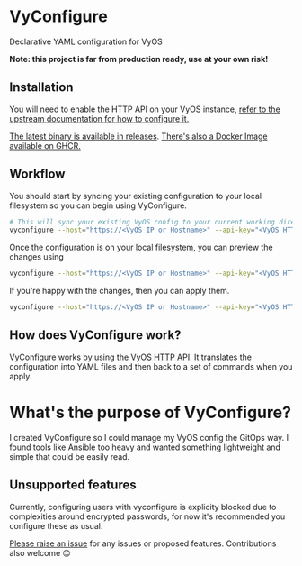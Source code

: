 # VyConfigure

Declarative YAML configuration for VyOS

__Note: this project is far from production ready, use at your own risk!__

## Installation

You will need to enable the HTTP API on your VyOS instance, [refer to the upstream documentation for how to configure it.](https://docs.vyos.io/en/latest/configuration/service/https.html)

[The latest binary is available in releases](https://github.com/charlie-haley/vyconfigure/releases). [There's also a Docker Image available on GHCR.](https://github.com/charlie-haley/vyconfigure/pkgs/container/vyconfigure)

## Workflow
You should start by syncing your existing configuration to your local filesystem so you can begin using VyConfigure.
```bash
# This will sync your existing VyOS config to your current working directory
vyconfigure --host="https://<VyOS IP or Hostname>" --api-key="<VyOS HTTP API key>" sync
```

Once the configuration is on your local filesystem, you can preview the changes using
```bash
vyconfigure --host="https://<VyOS IP or Hostname>" --api-key="<VyOS HTTP API key>" plan
```

If you're happy with the changes, then you can apply them.
```bash
vyconfigure --host="https://<VyOS IP or Hostname>" --api-key="<VyOS HTTP API key>" apply
```

## How does VyConfigure work?
VyConfigure works by using [the VyOS HTTP API](https://docs.vyos.io/en/latest/configuration/service/https.html). It translates the configuration into YAML files and then back to a set of commands when you apply.

# What's the purpose of VyConfigure?
I created VyConfigure so I could manage my VyOS config the GitOps way. I found tools like Ansible too heavy and wanted something lightweight and simple that could be easily read.

## Unsupported features
Currently, configuring users with vyconfigure is explicity blocked due to complexities around encrypted passwords, for now it's recommended you configure these as usual.

[Please raise an issue](https://github.com/charlie-haley/vyconfigure/issues) for any issues or proposed features. Contributions also welcome 😊
